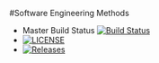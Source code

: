 #Software Engineering Methods
- Master Build Status [![Build Status](https://travis-ci.org/PaydayDre/sem.svg?branch=master)](https://travis-ci.org/PaydayDre/sem)
- [![LICENSE](https://img.shields.io/github/license/PaydayDre/sem.svg?style=flat-square)](https://github.com/PaydayDre/sem/blob/master/LICENSE)
- [![Releases](https://img.shields.io/github/release/PaydayDre/sem/all.svg?style=flat-square)](https://github.com/PaydayDre/sem/releases)